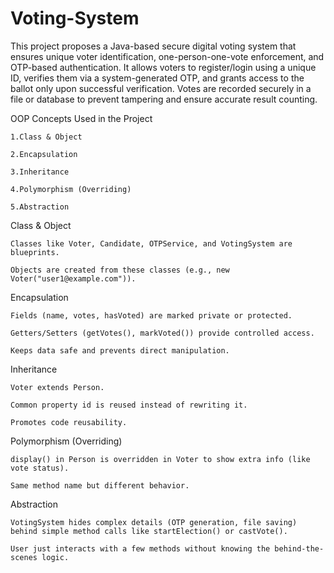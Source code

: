 # Voting-System

This project proposes a Java-based secure digital voting system that ensures unique voter identification, one-person-one-vote enforcement, and OTP-based authentication.
It allows voters to register/login using a unique ID, verifies them via a system-generated OTP, and grants access to the ballot only upon successful verification.
Votes are recorded securely in a file or database to prevent tampering and ensure accurate result counting.

OOP Concepts Used in the Project

    1.Class & Object

    2.Encapsulation

    3.Inheritance

    4.Polymorphism (Overriding)

    5.Abstraction

Class & Object

    Classes like Voter, Candidate, OTPService, and VotingSystem are blueprints.

    Objects are created from these classes (e.g., new Voter("user1@example.com")).

Encapsulation

    Fields (name, votes, hasVoted) are marked private or protected.

    Getters/Setters (getVotes(), markVoted()) provide controlled access.

    Keeps data safe and prevents direct manipulation.

Inheritance

    Voter extends Person.

    Common property id is reused instead of rewriting it.

    Promotes code reusability.

Polymorphism (Overriding)

    display() in Person is overridden in Voter to show extra info (like vote status).

    Same method name but different behavior.

Abstraction

    VotingSystem hides complex details (OTP generation, file saving) behind simple method calls like startElection() or castVote().

    User just interacts with a few methods without knowing the behind-the-scenes logic.